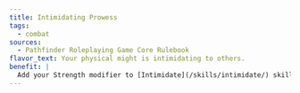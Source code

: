 ```yaml
---
title: Intimidating Prowess
tags:
  - combat
sources:
  - Pathfinder Roleplaying Game Core Rulebook
flavor_text: Your physical might is intimidating to others.
benefit: |
  Add your Strength modifier to [Intimidate](/skills/intimidate/) skill checks in addition to your Charisma modifier.
---
```


